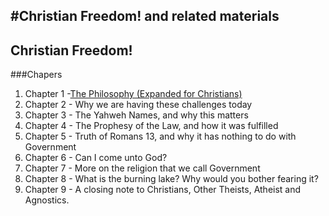 #Christian Freedom! and related materials
---
## Christian Freedom!
###Chapers
 1. Chapter 1 -[The Philosophy (Expanded for Christians)](ChristianFreedomByBrianWebbChapter01–ThePhilosophy_ExpandedForChristians.md)
 2. Chapter 2 - Why we are having these challenges today
 3. Chapter 3 - The Yahweh Names, and why this matters
 4. Chapter 4 - The Prophesy of the Law, and how it was fulfilled
 5. Chapter 5 - Truth of Romans 13, and why it has nothing to do with Government
 6. Chapter 6 - Can I come unto God?
 7. Chapter 7 - More on the religion that we call Government
 8. Chapter 8 - What is the burning lake? Why would you bother fearing it?
 9. Chapter 9 - A closing note to Christians, Other Theists, Atheist and Agnostics.